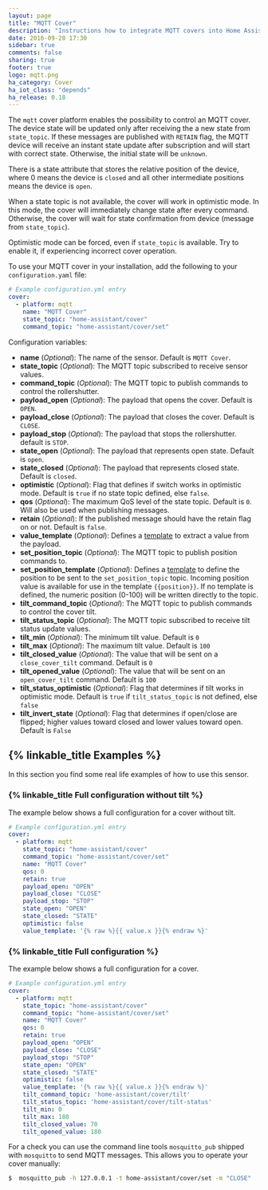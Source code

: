 ```yaml
---
layout: page
title: "MQTT Cover"
description: "Instructions how to integrate MQTT covers into Home Assistant."
date: 2016-09-28 17:30
sidebar: true
comments: false
sharing: true
footer: true
logo: mqtt.png
ha_category: Cover
ha_iot_class: "depends"
ha_release: 0.18
---
```


The `mqtt` cover platform enables the possibility to control an MQTT cover. The device state will be updated only after receiving the a new
state from `state_topic`. If these messages are published with `RETAIN` flag, the MQTT device will receive an instant state update after subscription and will start with correct state. Otherwise, the initial state will be `unknown`.

There is a state attribute that stores the relative position of the device, where 0 means the device is `closed` and all other intermediate positions means the device is `open`.

When a state topic is not available, the cover will work in optimistic mode. In this mode, the cover will immediately change state after every command. Otherwise, the cover will wait for state confirmation from device (message from `state_topic`).

Optimistic mode can be forced, even if `state_topic` is available. Try to enable it, if experiencing incorrect cover operation.

To use your MQTT cover in your installation, add the following to your `configuration.yaml` file:

```yaml
# Example configuration.yml entry
cover:
  - platform: mqtt
    name: "MQTT Cover"
    state_topic: "home-assistant/cover"
    command_topic: "home-assistant/cover/set"
```

Configuration variables:

- **name** (*Optional*): The name of the sensor. Default is `MQTT Cover`.
- **state_topic** (*Optional*): The MQTT topic subscribed to receive sensor values.
- **command_topic** (*Optional*): The MQTT topic to publish commands to control the rollershutter.
- **payload_open** (*Optional*): The payload that opens the cover. Default is `OPEN`.
- **payload_close** (*Optional*): The payload that closes the cover. Default is `CLOSE`.
- **payload_stop** (*Optional*):  The payload that stops the rollershutter. default is `STOP`.
- **state_open** (*Optional*): The payload that represents open state. Default is `open`.
- **state_closed** (*Optional*): The payload that represents closed state. Default is `closed`.
- **optimistic** (*Optional*): Flag that defines if switch works in optimistic mode. Default is `true` if no state topic defined, else `false`.
- **qos** (*Optional*): The maximum QoS level of the state topic. Default is `0`. Will also be used when publishing messages.
- **retain** (*Optional*): If the published message should have the retain flag on or not. Default is `false`.
- **value_template** (*Optional*): Defines a [template](/docs/configuration/templating/#processing-incoming-data) to extract a value from the payload.
- **set_position_topic** (*Optional*): The MQTT topic to publish position commands to.
- **set_position_template** (*Optional*): Defines a [template](/topics/templating/) to define the position to be sent to the `set_position_topic` topic. Incoming position value is available for use in the template `{{position}}`. If no template is defined, the numeric position (0-100) will be written directly to the topic.
- **tilt_command_topic** (*Optional*): The MQTT topic to publish commands to control the cover tilt.
- **tilt_status_topic** (*Optional*): The MQTT topic subscribed to receive tilt status update values.
- **tilt_min** (*Optional*): The minimum tilt value. Default is `0`
- **tilt_max** (*Optional*): The maximum tilt value. Default is `100`
- **tilt_closed_value** (*Optional*): The value that will be sent on a `close_cover_tilt` command. Default is `0`
- **tilt_opened_value** (*Optional*): The value that will be sent on an `open_cover_tilt` command. Default is `100`
- **tilt_status_optimistic** (*Optional*): Flag that determines if tilt works in optimistic mode. Default is `true` if `tilt_status_topic` is not defined, else `false`
- **tilt_invert_state** (*Optional*): Flag that determines if open/close are flipped; higher values toward closed and lower values toward open. Default is `False`

## {% linkable_title Examples %}

In this section you find some real life examples of how to use this sensor.

### {% linkable_title Full configuration without tilt %}

The example below shows a full configuration for a cover without tilt.

```yaml
# Example configuration.yml entry
cover:
  - platform: mqtt
    state_topic: "home-assistant/cover"
    command_topic: "home-assistant/cover/set"
    name: "MQTT Cover"
    qos: 0
    retain: true
    payload_open: "OPEN"
    payload_close: "CLOSE"
    payload_stop: "STOP"
    state_open: "OPEN"
    state_closed: "STATE"
    optimistic: false
    value_template: '{% raw %}{{ value.x }}{% endraw %}'
```

### {% linkable_title Full configuration %}

The example below shows a full configuration for a cover.

```yaml
# Example configuration.yml entry
cover:
  - platform: mqtt
    state_topic: "home-assistant/cover"
    command_topic: "home-assistant/cover/set"
    name: "MQTT Cover"
    qos: 0
    retain: true
    payload_open: "OPEN"
    payload_close: "CLOSE"
    payload_stop: "STOP"
    state_open: "OPEN"
    state_closed: "STATE"
    optimistic: false
    value_template: '{% raw %}{{ value.x }}{% endraw %}'
    tilt_command_topic: 'home-assistant/cover/tilt'
    tilt_status_topic: 'home-assistant/cover/tilt-status'
    tilt_min: 0
    tilt_max: 180
    tilt_closed_value: 70
    tilt_opened_value: 180
```

For a check you can use the command line tools `mosquitto_pub` shipped with `mosquitto` to send MQTT messages. This allows you to operate your cover manually:

```bash
$  mosquitto_pub -h 127.0.0.1 -t home-assistant/cover/set -m "CLOSE"
```
